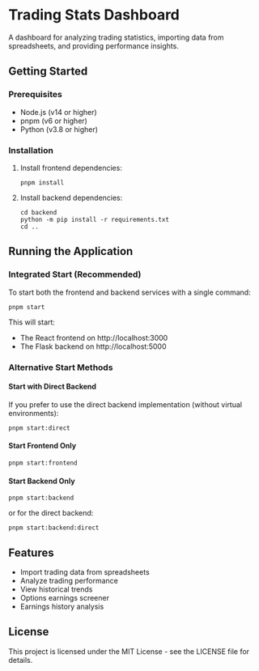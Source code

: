 # Trading Stats Dashboard

A dashboard for analyzing trading statistics, importing data from spreadsheets, and providing performance insights.

## Getting Started

### Prerequisites

- Node.js (v14 or higher)
- pnpm (v6 or higher)
- Python (v3.8 or higher)

### Installation

1. Install frontend dependencies:
   ```
   pnpm install
   ```

2. Install backend dependencies:
   ```
   cd backend
   python -m pip install -r requirements.txt
   cd ..
   ```

## Running the Application

### Integrated Start (Recommended)

To start both the frontend and backend services with a single command:

```
pnpm start
```

This will start:
- The React frontend on http://localhost:3000
- The Flask backend on http://localhost:5000

### Alternative Start Methods

#### Start with Direct Backend

If you prefer to use the direct backend implementation (without virtual environments):

```
pnpm start:direct
```

#### Start Frontend Only

```
pnpm start:frontend
```

#### Start Backend Only

```
pnpm start:backend
```

or for the direct backend:

```
pnpm start:backend:direct
```

## Features

- Import trading data from spreadsheets
- Analyze trading performance
- View historical trends
- Options earnings screener
- Earnings history analysis

## License

This project is licensed under the MIT License - see the LICENSE file for details.